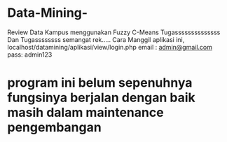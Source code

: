# Data-Mining-
Review Data Kampus menggunakan Fuzzy C-Means
Tugassssssssssssss Dan Tugassssssss semangat rek.....
Cara Manggil aplikasi ini, localhost/datamining/aplikasi/view/login.php
email : admin@gmail.com
pass: admin123
# program ini belum sepenuhnya fungsinya berjalan dengan baik masih dalam maintenance pengembangan
